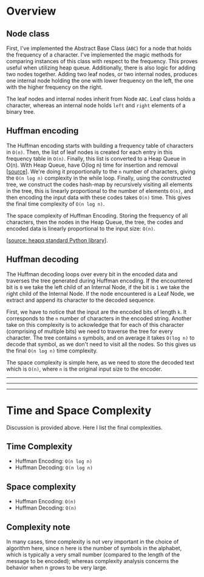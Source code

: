 # Overview

## Node class
First, I've implemented the Abstract Base Class (`ABC`) for a node that holds the frequency of a character. I've implemented the magic methods for comparing instances of this class with respect to the frequency. This proves useful when utilizing heap queue.
Additionally, there is also logic for adding two nodes together. Adding two leaf nodes, or two internal nodes, produces one internal node holding the one with lower frequency on the left, the one with the higher frequency on the right.

The leaf nodes and internal nodes inherit from Node `ABC`. Leaf class holds a character, whereas an internal node holds `left` and `right` elements of a binary tree.

## Huffman encoding

The Huffman encoding starts with building a frequency table of characters in `O(n)`. Then, the list of leaf nodes is created for each entry in this frequency table in `O(n)`. Finally, this list is converted to a Heap Queue in O(n). With Heap Queue, have O(log n) time for insertion and removal [[source](https://en.wikipedia.org/wiki/Priority_queue)]. We're doing it proportionally to the `n` number of characters, giving the `O(n log n)` complexity in the while loop. Finally, using the constructed tree, we construct the codes hash-map by recursively visiting all elements in the tree, this is linearly proportional to the number of elements `O(n)`, and then encoding the input data with these codes takes `O(n)` time. 
This gives the final time complexity of `O(n log n)`.

The space complexity of Huffman Encoding. Storing the frequency of all characters, then the nodes in the Heap Queue, the tree, the codes and encoded data is linearly proportional to the input size: `O(n)`.

[[source: heapq standard Python library](https://docs.python.org/3/library/heapq.html#module-heapq)]. 

## Huffman decoding
The Huffman decoding loops over every bit in the encoded data and traverses the tree generated during Huffman encoding. If the encountered bit is `0` we take the left child of an Internal Node, if the bit is `1` we take the right child of the Internal Node. If the node encountered is a Leaf Node, we extract and append its character to the decoded sequence. 

First, we have to notice that the input are the encoded bits of length `k`. It corresponds to the `n` number of characters in the encoded string. Another take on this complexity is to ackowledge that for each of this character (comprising of multiple bits) we need to traverse the tree for every character. The tree contains `n` symbols, and on average it takes `O(log n)` to decode that symbol, as we don't need to visit all the nodes. So this gives us the final `O(n log n)` time complexity. 

The space complexity is simple here, as we need to store the decoded text which is `O(n)`, where `n` is the original input size to the encoder. 

---
---
---

# Time and Space Complexity
Discussion is provided above. Here I list the final complexities.

## Time Complexity
- Huffman Encoding: `O(n log n)`
- Huffman Decoding: `O(n log n)`

## Space complexity

- Huffman Encoding: `O(n)`
- Huffman Decoding: `O(n)`

## Complexity note

In many cases, time complexity is not very important in the choice of algorithm here, since n here is the number of symbols in the alphabet, which is typically a very small number (compared to the length of the message to be encoded); whereas complexity analysis concerns the behavior when n grows to be very large.